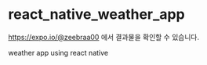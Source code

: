# react_native_weather_app

https://expo.io/@zeebraa00 에서 결과물을 확인할 수 있습니다.

weather app using react native
